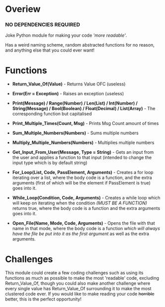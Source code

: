 
# Overiew

### NO DEPENDENCIES REQUIRED

Joke Python module for making your code *\'more readable\'*.

Has a weird naming scheme, random abstracted functions for no reason, and anything else that you could ever want!

  

# Functions

  

-  **Return_Value_Of(Value)** - Returns Value OFC (useless)

- **Error(Err = Exception)** - Raises an exception (useless)

-  **Print(Message) / Range(Number) / Len(List) / Int(Number) / String(Message) / Bool(Boolean)  / Float(Decimal) / List(Array)** - The corresponding function but capitalised

-  **Print_Multiple_Times(Count, Msg)** - Prints Msg Count amount of times

-  **Sum_Multiple_Numbers(Numbers)** - Sums multiple numbers

-  **Multiply_Multiple_Numbers(Numbers)** - Multiplies multiple numbers

-  **Get_Input_From_User(Message, Type = String)** - Gets an input from the user and applies a function to that input (intended to change the input type which is by default string)

-  **For_Loop(List, Code, PassElement, Arguments)** - Creates a for loop iterating over a list, where the body code is a function, and the extra arguments (first of which will be the element if PassElement is true) goes into it.

-  **While_Loop(Condition, Code, Arguments)** - Creates a while loop which will keep on iterating when the condition *(MUST BE A FUNCTION)* returns true, where the body code is a function and the extra arguments goes into it.

-  **Open_File(Name, Mode, Code, Arguments)** - Opens the file with that name in that mode, where the body code is a function *which will always have the file be put into it as the first argument* as well as the extra arguments.



# Challenges



This module could create a few coding challenges such as using its functions as much as possible to make the most 'readable' code, excluding Return_Value_Of, though you could also make another challenge where every single value has Return_Value_Of surrounding it to make the most clustered code ever. If you would like to make reading your code ~~horrible~~ better, this is the perfect opportunity!